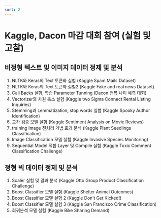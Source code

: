 ```yaml
---
sort: 2
---
```


# Kaggle, Dacon 마감 대회 참여 (실험 및 고찰)  

## 비정형 텍스트 및 이미지 데이터 정제 및 분석

1. NLTK와 Keras의 Text 토큰화 실험 (Kaggle Spam Mails Dataset)
2. NLTK와 Keras의 Text 토큰화 실험2 (Kaggle Fake and real news Dataset).
3. Call Backs 실험, 학습 Parameter Tunning (Dacon 전복 나이 예측 대회)
4. Vectorizer와 차원 축소 실험 (Kaggle two Sigma Connect Rental Listing Inquiries)
5. Stemming과 Lemmatization, stop words 실험 (Kaggle Spooky Author Identification)
6. 교차 검증 모델 실험 (Kaggle Sentiment Analysis on Movie Reviews)
7. training Image 전처리 기법 효과 분석 (Kaggle Plant Seedlings Classification)
8. Image Classification 모델 실험 (Kaggle Invasive Species Monitoring) 
9. Sequential Model 적합 Layer 및 Compile 실험 (Kaggle Toxic Comment Classification Challenge)

## 정형 빅 데이터 정제 및 분석

1. Scaler 실험 및 결과 분석 (Kaggle Otto Group Product Classification Challenge) 
2. Boost Classifier 모델 실험 (Kaggle Shelter Animal Outcomes) 
3. Boost Classifier 모델 실험 2 (Kaggle Don't Get Kicked!)
4. Boost Classifier 모델 실험 3 (Kaggle San Francisco Crime Classification) 
5. 회귀분석 모델 실험 (Kaggle Bike Sharing Demand)
